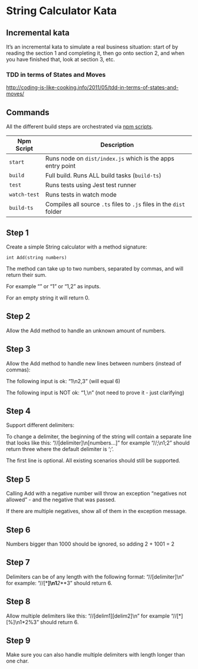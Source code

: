 # String Calculator Kata

## Incremental kata

It’s an incremental kata to simulate a real business situation: start of by reading the section 1 and completing it, then go onto section 2, and when you have finished that, look at section 3, etc.

### TDD in terms of States and Moves

http://coding-is-like-cooking.info/2011/05/tdd-in-terms-of-states-and-moves/

## Commands

All the different build steps are orchestrated via [npm scripts](https://docs.npmjs.com/misc/scripts).

| Npm Script   | Description                                                         |
| ------------ | ------------------------------------------------------------------- |
| `start`      | Runs node on `dist/index.js` which is the apps entry point          |
| `build`      | Full build. Runs ALL build tasks (`build-ts`)                       |
| `test`       | Runs tests using Jest test runner                                   |
| `watch-test` | Runs tests in watch mode                                            |
| `build-ts`   | Compiles all source `.ts` files to `.js` files in the `dist` folder |

## Step 1

Create a simple String calculator with a method signature:

    int Add(string numbers)

The method can take up to two numbers, separated by commas, and will return their sum.

For example “” or “1” or “1,2” as inputs.

For an empty string it will return 0.

## Step 2

Allow the Add method to handle an unknown amount of numbers.

## Step 3

Allow the Add method to handle new lines between numbers (instead of commas):

The following input is ok: “1\n2,3” (will equal 6)

The following input is NOT ok: “1,\n” (not need to prove it - just clarifying)

## Step 4

Support different delimiters:

To change a delimiter, the beginning of the string will contain a separate line that looks like this: “//[delimiter]\n[numbers…]” for example “//;\n1;2” should return three where the default delimiter is ‘;’.

The first line is optional. All existing scenarios should still be supported.

## Step 5

Calling Add with a negative number will throw an exception “negatives not allowed” - and the negative that was passed.

If there are multiple negatives, show all of them in the exception message.

## Step 6

Numbers bigger than 1000 should be ignored, so adding 2 + 1001 = 2

## Step 7

Delimiters can be of any length with the following format: “//[delimiter]\n” for example: “//[***]\n1**_2_**3” should return 6.

## Step 8

Allow multiple delimiters like this: “//[delim1][delim2]\n” for example “//[\*][%]\n1\*2%3” should return 6.

## Step 9

Make sure you can also handle multiple delimiters with length longer than one char.
